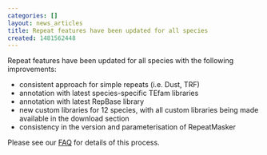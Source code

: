 ```yaml
---
categories: []
layout: news_articles
title: Repeat features have been updated for all species
created: 1481562448
---
```

Repeat features have been updated for all species with the following improvements:
  <ul>
    <li>consistent approach for simple repeats (i.e. Dust, TRF)</li>
    <li>annotation with latest species-specific TEfam libraries</li>
    <li>annotation with latest RepBase library</li>
    <li>new custom libraries for 12 species, with all custom libraries being made available in the download section</li>
    <li>consistency in the version and parameterisation of RepeatMasker</li>
  </ul>
 Please see our <a href="/faqs/how-does-vectorbase-annotate-repeats-and-mask-sequences">FAQ</a> for details of this process.


